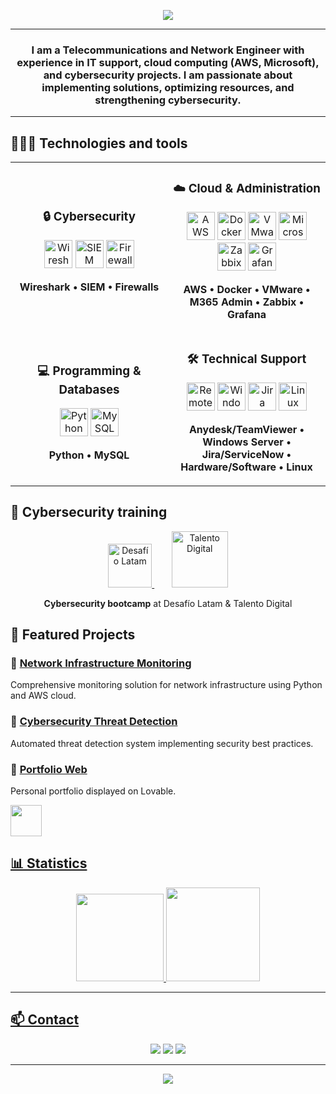 <!-- Banner superior -->
<p align="center">
  <img src="https://capsule-render.vercel.app/api?type=waving&color=0:3A7BD5,100:00D2FF&height=200&section=header&text=Hi👋,%20I'm%20Marco%20Jara%20Cuevas&fontSize=40&fontColor=ffffff&animation=fadeIn&fontAlignY=35" />
</p>

---

<h3 align="center">I am a Telecommunications and Network Engineer with experience in IT support, cloud computing (AWS, Microsoft), and cybersecurity projects. I am passionate about implementing solutions, optimizing resources, and strengthening cybersecurity.</h3>  
</p>

---

## 👨🏻‍💻 Technologies and tools 
<table align="center">
  <tr>
    <!-- Primera fila -->
    <td align="center" width="50%">
      <h3>🔒 Cybersecurity</h3>
      <p>
        <img src="https://img.icons8.com/ios7/512/FFFFFF/wireshark.png" alt="Wireshark" width="45" height="45"/>
        <img src="https://cdn-icons-png.flaticon.com/512/10349/10349752.png" alt="SIEM" width="45" height="45"/>
        <img src="https://img.icons8.com/color/48/firewall.png" alt="Firewalls" width="45" height="45"/>
      </p>
      <p>
        <strong>Wireshark • SIEM • Firewalls</strong>
      </p>
    </td>
    <td align="center" width="50%">
      <h3>☁️ Cloud & Administration</h3>
      <p>
        <img src="https://i0.wp.com/www.spideronline.co.uk/wp-content/uploads/2024/11/aws.png?fit=597%2C597&ssl=1" alt="AWS" width="45" height="45"/>
        <img src="https://cdn.jsdelivr.net/gh/devicons/devicon/icons/docker/docker-original.svg" alt="Docker" width="45" height="45"/>
        <img src="https://upload.wikimedia.org/wikipedia/commons/thumb/5/5a/Vmware_workstation_16_icon.svg/2051px-Vmware_workstation_16_icon.svg.png" alt="VMware" width="45" height="45"/>
        <img src="https://img.icons8.com/color/48/office-365.png" alt="Microsoft 365" width="45" height="45"/>
        <img src="https://www.vectorlogo.zone/logos/zabbix/zabbix-icon.svg" alt="Zabbix" width="45" height="45"/>
        <img src="https://www.vectorlogo.zone/logos/grafana/grafana-icon.svg" alt="Grafana" width="45" height="45"/>
      </p>
      <p>
        <strong>AWS • Docker • VMware • M365 Admin • Zabbix • Grafana</strong>
      </p>
    </td>
  </tr>
  <tr>
    <!-- Segunda fila -->
    <td align="center" width="50%">
      <h3>💻 Programming & Databases</h3>
      <p>
        <img src="https://cdn.jsdelivr.net/gh/devicons/devicon/icons/python/python-original.svg" alt="Python" width="45" height="45"/>
        <img src="https://cdn.jsdelivr.net/gh/devicons/devicon/icons/mysql/mysql-original.svg" alt="MySQL" width="45" height="45"/>
      </p>
      <p>
        <strong>Python • MySQL</strong>
      </p>
    </td>
    <td align="center" width="50%">
      <h3>🛠️ Technical Support</h3>
      <p>
        <img src="https://img.icons8.com/color/48/remote-desktop.png" alt="Remote Support" width="45" height="45"/>
        <img src="https://cdn.jsdelivr.net/gh/devicons/devicon/icons/windows8/windows8-original.svg" alt="Windows Server" width="45" height="45"/>
        <img src="https://cdn.jsdelivr.net/gh/devicons/devicon/icons/jira/jira-original.svg" alt="Jira" width="45" height="45"/>
        <img src="https://cdn.jsdelivr.net/gh/devicons/devicon/icons/linux/linux-original.svg" alt="Linux" width="45" height="45"/>
      </p>
      <p>
        <strong>Anydesk/TeamViewer • Windows Server • Jira/ServiceNow • Hardware/Software • Linux</strong>
      </p>
    </td>
  </tr>
</table>
</p>


## 🌱 Cybersecurity training

<p align="center">
  <a href="https://desafiolatam.com" target="_blank">
    <img src="https://desafiolatam.com/wp-content/uploads/2024/05/cropped-flaticon-latam.png" alt="Desafío Latam" width="70" height="70"/>
  </a>
  &nbsp;&nbsp;&nbsp;&nbsp;&nbsp;&nbsp;
  <a href="https://talentodigital.cl" target="_blank">
    <img src="https://encrypted-tbn0.gstatic.com/images?q=tbn:ANd9GcSG4VOPDsSBOe5Eeqz-4kiwFIcz5VdzzJUaUg&s" alt="Talento Digital" width="90" height="90"/>
  </a>
</p>

<p align="center">
  <strong>Cybersecurity bootcamp</strong> at Desafío Latam & Talento Digital
</p>


## 🚀 Featured Projects  

### 🔹 [Network Infrastructure Monitoring](https://github.com/Mark0hara/zabbix-project)  
Comprehensive monitoring solution for network infrastructure using Python and AWS cloud.  

### 🔹 [Cybersecurity Threat Detection](https://github.com/Mark0hara/acme-express)  
Automated threat detection system implementing security best practices.

###  🔹 [Portfolio Web](https://markoharait.lovable.app/)  
Personal portfolio displayed on Lovable. 
<p align="left">
  <a href="https://markoharait.lovable.app"><img src="https://images.g2crowd.com/uploads/product/image/03c1f82cebedaa47c37976d727ab34f6/lovable.png" width="50" height="50"/>
</p>


## 📊 Statistics  

<p align="center">
  <img src="https://github-readme-stats.vercel.app/api?username=Mark0hara&show_icons=true&theme=tokyonight" height="140" />
  <img src="https://github-readme-stats.vercel.app/api/top-langs/?username=Mark0hara&layout=compact&theme=tokyonight" height="150" />
</p>

---

## 📫 Contact  

<p align="center">
  <a href="marco.antonio.jc2000@gmail.com"><img src="https://img.shields.io/badge/Email-D14836?style=for-the-badge&logo=gmail&logoColor=white"></a>
  <a href="https://www.linkedin.com/in/markoharasba580/"><img src="https://img.shields.io/badge/LinkedIn-0077B5?style=for-the-badge&logo=linkedin&logoColor=white"></a>
  <a href="https://markoharait.lovable.app"><img src="https://img.shields.io/badge/Portfolio-24292e?style=for-the-badge&logo=githubpages&logoColor=white"></a>
</p>

---

<p align="center">
  <img src="https://capsule-render.vercel.app/api?type=waving&color=0:3A7BD5,100:00D2FF&height=150&section=footer"/>
</p>
